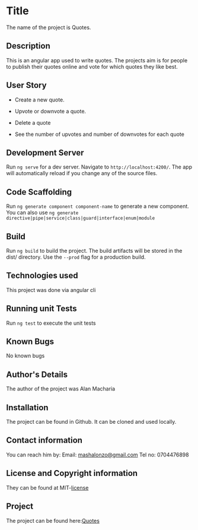 # Title

The name of the project is Quotes.

## Description

This is an angular app used to write quotes. The projects aim is for people to publish their quotes online and vote for which quotes they like best.

## User Story

- Create a new quote.

- Upvote or downvote a quote.

- Delete a quote

- See the number of upvotes and number of downvotes for each quote

## Development Server

Run `ng serve` for a dev server. Navigate to `http://localhost:4200/`. The app will automatically reload if you change any of the source files.

## Code Scaffolding

Run `ng generate component component-name` to generate a new component. You can also use `ng generate directive|pipe|service|class|guard|interface|enum|module`

## Build

Run `ng build` to build the project. The build artifacts will be stored in the dist/ directory. Use the `--prod` flag for a production build.

## Technologies used

This project was done via angular cli

## Running unit Tests

Run `ng test` to execute the unit tests

## Known Bugs

No known bugs

## Author's Details

The author of the project was Alan Macharia

## Installation

The project can be found in Github. It can be cloned and used locally. 

## Contact information

You can reach him by: Email: [mashalonzo@gmail.com](gmail.com) Tel no: 0704476898

## License and Copyright information

They can be found at MIT-[license](https://opensource.org/licenses/MIT)

## Project

The project can be found here:[Quotes](https://Mash14.github.io/Quotes/)